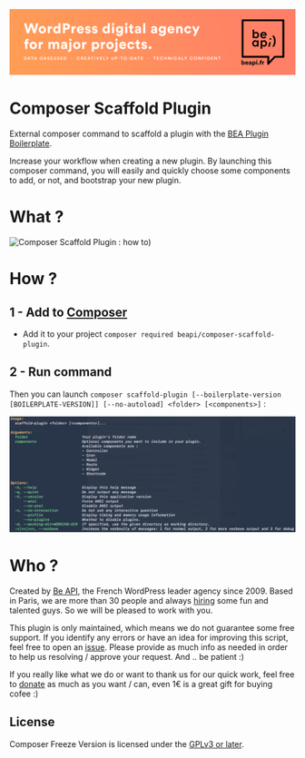 <a href="https://beapi.fr">![Be API Github Banner](banner-github.png)</a>

# Composer Scaffold Plugin

External composer command to scaffold a plugin with the [BEA Plugin Boilerplate](https://github.com/BeAPI/bea-plugin-boilerplate).

Increase your workflow when creating a new plugin. By launching this composer command, you will easily and quickly choose some components to add, or not, and bootstrap your new plugin.

# What ?

![Composer Scaffold Plugin : how to)](https://blog.beapi.fr/wp-content/uploads/2018/06/bea-composer-scaffold-plugin.gif)

# How ?

## 1 - Add to [Composer](http://composer.rarst.net/)

- Add it to your project `composer required beapi/composer-scaffold-plugin`.

## 2 - Run command 

Then you can launch `composer scaffold-plugin [--boilerplate-version [BOILERPLATE-VERSION]] [--no-autoload] <folder> [<components>]` :

![List of arguments](screenshot.png)

# Who ?

Created by [Be API](https://beapi.fr), the French WordPress leader agency since 2009. Based in Paris, we are more than 30 people and always [hiring](https://beapi.workable.com) some fun and talented guys. So we will be pleased to work with you.

This plugin is only maintained, which means we do not guarantee some free support. If you identify any errors or have an idea for improving this script, feel free to open an [issue](../../issues/new). Please provide as much info as needed in order to help us resolving / approve your request. And .. be patient :)

If you really like what we do or want to thank us for our quick work, feel free to [donate](https://www.paypal.me/BeAPI) as much as you want / can, even 1€ is a great gift for buying cofee :)

## License

Composer Freeze Version is licensed under the [GPLv3 or later](LICENSE.md).
